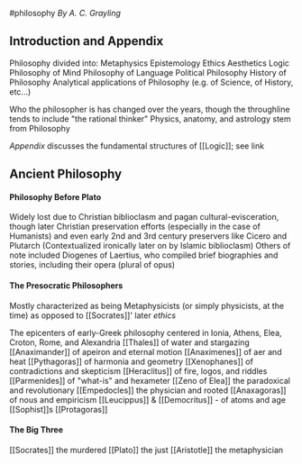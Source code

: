 #philosophy
*By A. C. Grayling*
## Introduction and Appendix
Philosophy divided into:
	Metaphysics
	Epistemology
	Ethics
	Aesthetics
	Logic
	Philosophy of Mind
	Philosophy of Language
	Political Philosophy
	History of Philosophy
	Analytical applications of Philosophy (e.g. of Science, of History, etc...)

Who the philosopher is has changed over the years, though the throughline tends to include "the rational thinker"
	Physics, anatomy, and astrology stem from Philosophy

*Appendix* discusses the fundamental structures of [[Logic]]; see link

## Ancient Philosophy
#### Philosophy Before Plato
Widely lost due to Christian biblioclasm and pagan cultural-evisceration, though later Christian preservation efforts (especially in the case of Humanists) and even early 2nd and 3rd century preservers like Cicero and Plutarch (Contextualized ironically later on by Islamic biblioclasm)
Others of note included Diogenes of Laertius, who compiled brief biographies and stories, including their opera (plural of opus) 
#### The Presocratic Philosophers
Mostly characterized as being Metaphysicists (or simply physicists, at the time) as opposed to [[Socrates]]' later *ethics*

The epicenters of early-Greek philosophy centered in Ionia, Athens, Elea, Croton, Rome, and Alexandria
[[Thales]] of water and stargazing
[[Anaximander]] of apeiron and eternal motion
[[Anaximenes]] of aer and heat
[[Pythagoras]] of harmonia and geometry
[[Xenophanes]] of contradictions and skepticism
[[Heraclitus]] of fire, logos, and riddles
[[Parmenides]] of "what-is" and hexameter
[[Zeno of Elea]] the paradoxical and revolutionary
[[Empedocles]] the physician and rooted
[[Anaxagoras]] of nous and empiricism
[[Leucippus]] & [[Democritus]] - of atoms and age
[[Sophist]]s
	[[Protagoras]]
#### The Big Three
[[Socrates]] the murdered
[[Plato]] the just
[[Aristotle]] the metaphysician